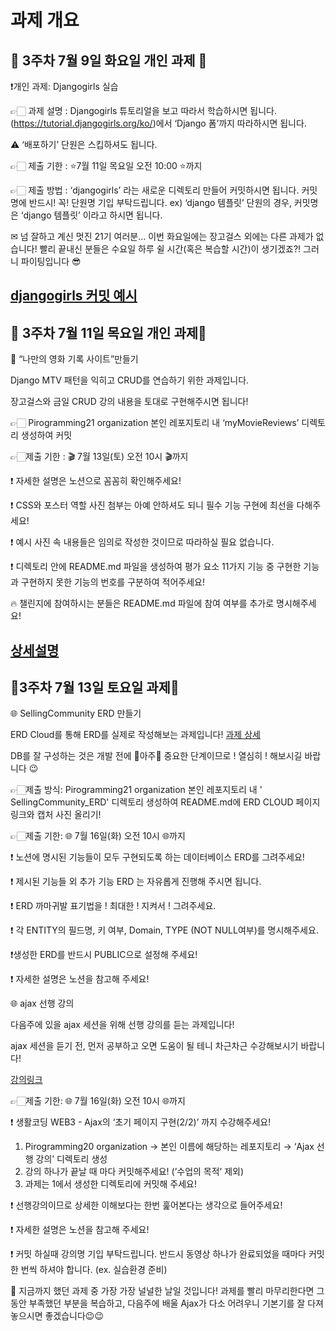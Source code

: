 # 과제 개요

## 💚 3주차 7월 9일 화요일 개인 과제 🤍

❗개인 과제: Djangogirls 실습

👉🏻 과제 설명 : Djangogirls 튜토리얼을 보고 따라서 학습하시면 됩니다. (https://tutorial.djangogirls.org/ko/)에서 ‘Django 폼’까지 따라하시면 됩니다.

⚠ ‘배포하기’ 단원은 스킵하셔도 됩니다.

👉🏻 제출 기한 : ⭐7월 11일 목요일 오전 10:00 ⭐까지

👉🏻 제출 방법 : ‘djangogirls’ 라는 새로운 디렉토리 만들어 커밋하시면 됩니다. 커밋명에 반드시! 꼭! 단원명 기입 부탁드립니다.
ex) ‘django 템플릿’ 단원의 경우, 커밋명은 ‘django 템플릿’ 이라고 하시면 됩니다.

✉ 넘 잘하고 계신 멋진 21기 여러분… 이번 화요일에는 장고걸스 외에는 다른 과제가 없습니다!
빨리 끝내신 분들은 수요일 하루 쉴 시간(혹은 복습할 시간)이 생기겠죠?!
그러니 파이팅입니다 😎

[djangogirls 커밋 예시](djangogirls.png)
---

## 💚 3주차 7월 11일 목요일 개인 과제🤍

🍿 “나만의 영화 기록 사이트”만들기

Django MTV 패턴을 익히고 CRUD를 연습하기 위한 과제입니다.

장고걸스와 금일 CRUD 강의 내용을 토대로 구현해주시면 됩니다!

👉🏻 Pirogramming21 organization 본인 레포지토리 내 ‘myMovieReviews’ 디렉토리 생성하여 커밋

👉🏻제출 기한 : 🎬 7월 13일(토) 오전 10시 🎬까지

❗ 자세한 설명은 노션으로 꼼꼼히 확인해주세요!

❗ CSS와 포스터 역할 사진 첨부는 아예 안하셔도 되니 필수 기능 구현에 최선을 다해주세요!

❗ 예시 사진 속 내용들은 임의로 작성한 것이므로 따라하실 필요 없습니다.

❗ 디렉토리 안에 README.md 파일을 생성하여 평가 요소 11가지 기능 중 구현한 기능과 구현하지 못한 기능의 번호를 구분하여 적어주세요!

🔥 챌린지에 참여하시는 분들은 README.md 파일에 참여 여부를 추가로 명시해주세요!

[상세설명](https://young-tennis-f51.notion.site/CRUD-832487fc82cd458282b796dfb2f3812e)
---

## 💚3주차 7월 13일 토요일 과제🤍

🌐 SellingCommunity ERD 만들기

ERD Cloud를 통해 ERD를 실제로 작성해보는 과제입니다!
[과제 상세](https://pirogramming.notion.site/21-DB-89e7c0761de647348a60d9d7b318deec)

DB를 잘 구성하는 것은 개발 전에 🌟아주🌟 중요한 단계이므로 ! 열심히 ! 해보시길 바랍니다 😉

👉🏻제출 방식: Pirogramming21 organization 본인 레포지토리 내 ' SellingCommunity_ERD' 디렉토리 생성하여 README.md에 ERD CLOUD 페이지 링크와 캡처 사진 올리기!

👉🏻제출 기한: 🌐 7월 16일(화) 오전 10시 🌐까지

❗ 노션에 명시된 기능들이 모두 구현되도록 하는 데이터베이스 ERD를 그려주세요!

❗ 제시된 기능들 외 추가 기능 ERD 는 자유롭게 진행해 주시면 됩니다.

❗ ERD 까마귀발 표기법을 ! 최대한 ! 지켜서 ! 그려주세요.

❗ 각 ENTITY의 필드명, 키 여부, Domain, TYPE (NOT NULL여부)를 명시해주세요.

❗생성한 ERD를 반드시 PUBLIC으로 설정해 주세요!

❗ 자세한 설명은 노션을 참고해 주세요!

🌐 ajax 선행 강의 

다음주에 있을 ajax 세션을 위해 선행 강의를 듣는 과제입니다!

ajax 세션을 듣기 전, 먼저 공부하고 오면 도움이 될 테니 차근차근 수강해보시기 바랍니다!

[강의링크](https://opentutorials.org/module/3447/20435)

👉🏻제출 기한: 🌐 7월 16일(화) 오전 10시 🌐까지

❗ 생활코딩 WEB3 - Ajax의 ‘초기 페이지 구현(2/2)’ 까지 수강해주세요!

1. Pirogramming20 organization → 본인 이름에 해당하는 레포지토리 → ‘Ajax 선행 강의’ 디렉토리 생성
2. 강의 하나가 끝날 때 마다 커밋해주세요! (’수업의 목적’ 제외) 
3. 과제는 1에서 생성한 디렉토리에 커밋해 주세요!

❗ 선행강의이므로 상세한 이해보다는 한번 훑어본다는 생각으로 들어주세요!

❗ 자세한 설명은 노션을 참고해 주세요!

❗️ 커밋 하실때 강의명 기입 부탁드립니다. 반드시 동영상 하나가 완료되었을 때마다 커밋 한 번씩 하셔야 합니다. (ex. 실습환경 준비)

📢 지금까지 했던 과제 중 가장 가장 널널한 날일 것입니다! 과제를 빨리 마무리한다면 그동안 부족했던 부분을 복습하고, 다음주에 배울 Ajax가 다소 어려우니 기본기를 잘 다져놓으시면 좋겠습니다😉😉